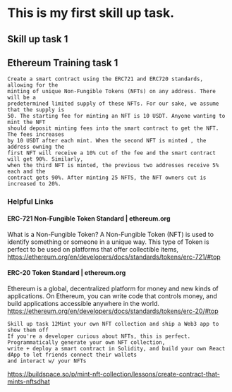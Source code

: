 # This is my first skill up task.

## Skill up task 1


## Ethereum Training task 1

```
Create a smart contract using the ERC721 and ERC720 standards, allowing for the 
minting of unique Non-Fungible Tokens (NFTs) on any address. There will be a 
predetermined limited supply of these NFTs. For our sake, we assume that the supply is 
50. The starting fee for minting an NFT is 10 USDT. Anyone wanting to mint the NFT 
should deposit minting fees into the smart contract to get the NFT. The fees increases 
by 10 USDT after each mint. When the second NFT is minted , the address owning the 
first NFT will receive a 10% cut of the fee and the smart contract will get 90%. Similarly, 
when the third NFT is minted, the previous two addresses receive 5% each and the 
contract gets 90%. After minting 25 NFTS, the NFT owners cut is increased to 20%.
```


### Helpful Links 
#### ERC-721 Non-Fungible Token Standard | ethereum.org
What is a Non-Fungible Token? A Non-Fungible Token (NFT) is 
used to identify something or someone in a unique way. This type of 
Token is perfect to be used on platforms that offer collectible items, 
https://ethereum.org/en/developers/docs/standards/tokens/erc-721/#top


#### ERC-20 Token Standard | ethereum.org
Ethereum is a global, decentralized platform for money and new 
kinds of applications. On Ethereum, you can write code that controls 
money, and build applications accessible anywhere in the world.
https://ethereum.org/en/developers/docs/standards/tokens/erc-20/#top

```
Skill up task 12Mint your own NFT collection and ship a Web3 app to show them off
If you're a developer curious about NFTs, this is perfect. Programmatically generate your own NFT collection, 
write + deploy a smart contract in Solidity, and build your own React dApp to let friends connect their wallets 
and interact w/ your NFTs
```
https://buildspace.so/p/mint-nft-collection/lessons/create-contract-that-mints-nftsdhat

